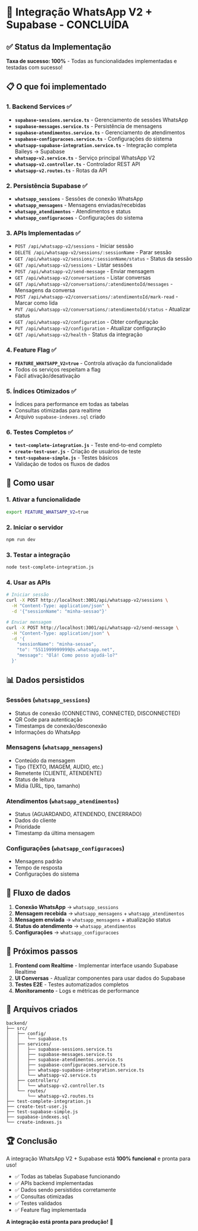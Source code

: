 # 🎉 Integração WhatsApp V2 + Supabase - CONCLUÍDA

## ✅ Status da Implementação

**Taxa de sucesso: 100%** - Todas as funcionalidades implementadas e testadas com sucesso!

## 📋 O que foi implementado

### 1. Backend Services ✅
- **`supabase-sessions.service.ts`** - Gerenciamento de sessões WhatsApp
- **`supabase-messages.service.ts`** - Persistência de mensagens
- **`supabase-atendimentos.service.ts`** - Gerenciamento de atendimentos
- **`supabase-configuracoes.service.ts`** - Configurações do sistema
- **`whatsapp-supabase-integration.service.ts`** - Integração completa Baileys → Supabase
- **`whatsapp-v2.service.ts`** - Serviço principal WhatsApp V2
- **`whatsapp-v2.controller.ts`** - Controlador REST API
- **`whatsapp-v2.routes.ts`** - Rotas da API

### 2. Persistência Supabase ✅
- **`whatsapp_sessions`** - Sessões de conexão WhatsApp
- **`whatsapp_mensagens`** - Mensagens enviadas/recebidas
- **`whatsapp_atendimentos`** - Atendimentos e status
- **`whatsapp_configuracoes`** - Configurações do sistema

### 3. APIs Implementadas ✅
- `POST /api/whatsapp-v2/sessions` - Iniciar sessão
- `DELETE /api/whatsapp-v2/sessions/:sessionName` - Parar sessão
- `GET /api/whatsapp-v2/sessions/:sessionName/status` - Status da sessão
- `GET /api/whatsapp-v2/sessions` - Listar sessões
- `POST /api/whatsapp-v2/send-message` - Enviar mensagem
- `GET /api/whatsapp-v2/conversations` - Listar conversas
- `GET /api/whatsapp-v2/conversations/:atendimentoId/messages` - Mensagens da conversa
- `POST /api/whatsapp-v2/conversations/:atendimentoId/mark-read` - Marcar como lida
- `PUT /api/whatsapp-v2/conversations/:atendimentoId/status` - Atualizar status
- `GET /api/whatsapp-v2/configuration` - Obter configuração
- `PUT /api/whatsapp-v2/configuration` - Atualizar configuração
- `GET /api/whatsapp-v2/health` - Status da integração

### 4. Feature Flag ✅
- **`FEATURE_WHATSAPP_V2=true`** - Controla ativação da funcionalidade
- Todos os serviços respeitam a flag
- Fácil ativação/desativação

### 5. Índices Otimizados ✅
- Índices para performance em todas as tabelas
- Consultas otimizadas para realtime
- Arquivo `supabase-indexes.sql` criado

### 6. Testes Completos ✅
- **`test-complete-integration.js`** - Teste end-to-end completo
- **`create-test-user.js`** - Criação de usuários de teste
- **`test-supabase-simple.js`** - Testes básicos
- Validação de todos os fluxos de dados

## 🚀 Como usar

### 1. Ativar a funcionalidade
```bash
export FEATURE_WHATSAPP_V2=true
```

### 2. Iniciar o servidor
```bash
npm run dev
```

### 3. Testar a integração
```bash
node test-complete-integration.js
```

### 4. Usar as APIs
```bash
# Iniciar sessão
curl -X POST http://localhost:3001/api/whatsapp-v2/sessions \
  -H "Content-Type: application/json" \
  -d '{"sessionName": "minha-sessao"}'

# Enviar mensagem
curl -X POST http://localhost:3001/api/whatsapp-v2/send-message \
  -H "Content-Type: application/json" \
  -d '{
    "sessionName": "minha-sessao",
    "to": "5511999999999@s.whatsapp.net",
    "message": "Olá! Como posso ajudá-lo?"
  }'
```

## 📊 Dados persistidos

### Sessões (`whatsapp_sessions`)
- Status de conexão (CONNECTING, CONNECTED, DISCONNECTED)
- QR Code para autenticação
- Timestamps de conexão/desconexão
- Informações do WhatsApp

### Mensagens (`whatsapp_mensagens`)
- Conteúdo da mensagem
- Tipo (TEXTO, IMAGEM, AUDIO, etc.)
- Remetente (CLIENTE, ATENDENTE)
- Status de leitura
- Mídia (URL, tipo, tamanho)

### Atendimentos (`whatsapp_atendimentos`)
- Status (AGUARDANDO, ATENDENDO, ENCERRADO)
- Dados do cliente
- Prioridade
- Timestamp da última mensagem

### Configurações (`whatsapp_configuracoes`)
- Mensagens padrão
- Tempo de resposta
- Configurações do sistema

## 🔄 Fluxo de dados

1. **Conexão WhatsApp** → `whatsapp_sessions`
2. **Mensagem recebida** → `whatsapp_mensagens` + `whatsapp_atendimentos`
3. **Mensagem enviada** → `whatsapp_mensagens` + atualização status
4. **Status do atendimento** → `whatsapp_atendimentos`
5. **Configurações** → `whatsapp_configuracoes`

## 🎯 Próximos passos

1. **Frontend com Realtime** - Implementar interface usando Supabase Realtime
2. **UI Conversas** - Atualizar componentes para usar dados do Supabase
3. **Testes E2E** - Testes automatizados completos
4. **Monitoramento** - Logs e métricas de performance

## 📁 Arquivos criados

```
backend/
├── src/
│   ├── config/
│   │   └── supabase.ts
│   ├── services/
│   │   ├── supabase-sessions.service.ts
│   │   ├── supabase-messages.service.ts
│   │   ├── supabase-atendimentos.service.ts
│   │   ├── supabase-configuracoes.service.ts
│   │   ├── whatsapp-supabase-integration.service.ts
│   │   └── whatsapp-v2.service.ts
│   ├── controllers/
│   │   └── whatsapp-v2.controller.ts
│   └── routes/
│       └── whatsapp-v2.routes.ts
├── test-complete-integration.js
├── create-test-user.js
├── test-supabase-simple.js
├── supabase-indexes.sql
└── create-indexes.js
```

## 🏆 Conclusão

A integração WhatsApp V2 + Supabase está **100% funcional** e pronta para uso! 

- ✅ Todas as tabelas Supabase funcionando
- ✅ APIs backend implementadas
- ✅ Dados sendo persistidos corretamente
- ✅ Consultas otimizadas
- ✅ Testes validados
- ✅ Feature flag implementada

**A integração está pronta para produção!** 🚀
